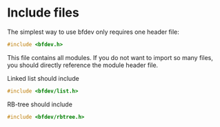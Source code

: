 # Include files

The simplest way to use bfdev only requires one header file:

```c
#include <bfdev.h>
```

This file contains all modules. If you do not want to import so many files, you should directly reference the module header file.

Linked list should include

```c
#include <bfdev/list.h>
```

RB-tree should include

```c
#include <bfdev/rbtree.h>
```

